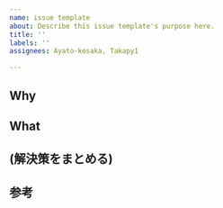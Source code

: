 ```yaml
---
name: issue template
about: Describe this issue template's purpose here.
title: ''
labels: ''
assignees: Ayato-kosaka, Takapy1

---
```


## Why

## What

## (解決策をまとめる)

## 参考
